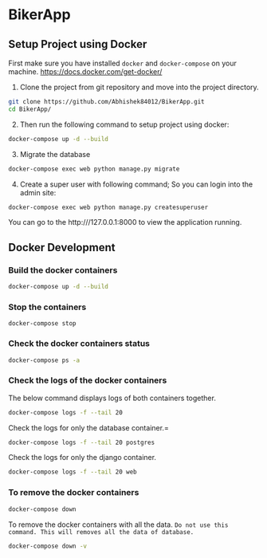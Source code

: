 # BikerApp

## Setup Project using Docker

First make sure you have installed `docker` and `docker-compose` on your machine.
https://docs.docker.com/get-docker/

1. Clone the project from git repository and move into the project directory.

```sh
git clone https://github.com/Abhishek84012/BikerApp.git
cd BikerApp/
```

2. Then run the following command to setup project using docker:

```sh
docker-compose up -d --build
```

3. Migrate the database

```sh
docker-compose exec web python manage.py migrate
```

4. Create a super user with following command; So you can login into the admin site:

```sh
docker-compose exec web python manage.py createsuperuser
```

You can go to the http:///127.0.0.1:8000 to view the application running.

## Docker Development

### Build the docker containers

```sh
docker-compose up -d --build
```

### Stop the containers

```
docker-compose stop
```

### Check the docker containers status

```sh
docker-compose ps -a
```

### Check the logs of the docker containers

The below command displays logs of both containers together.

```sh
docker-compose logs -f --tail 20
```

Check the logs for only the database container.=

```sh
docker-compose logs -f --tail 20 postgres
```

Check the logs for only the django container.

```sh
docker-compose logs -f --tail 20 web
```

### To remove the docker containers

```sh
docker-compose down
```

To remove the docker containers with all the data. `Do not use this command. This will removes all the data of database.`

```sh
docker-compose down -v
```
